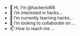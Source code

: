 - 👋 Hi, I’m @hackerlol66
- 👀 I’m interested in hacks...
- 🌱 I’m currently learning hacks...
- 💞️ I’m looking to collaborate on ...
- 📫 How to reach me ...

<!---
hackerlol66/hackerlol66 is a ✨ special ✨ repository because its `README.md` (this file) appears on your GitHub profile.
You can click the Preview link to take a look at your changes.
--->
